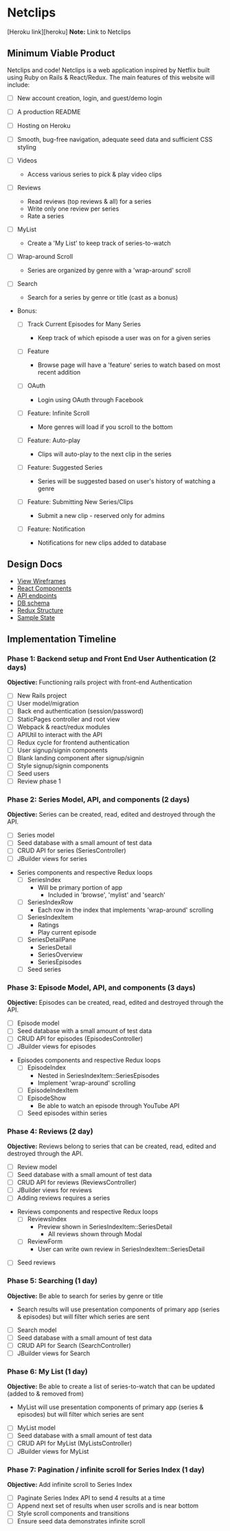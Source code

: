 # Netclips

[Heroku link][heroku] **Note:** Link to Netclips

## Minimum Viable Product

Netclips and code! Netclips is a web application inspired by Netflix built using Ruby on Rails & React/Redux. The main features of this website will include:

- [ ] New account creation, login, and guest/demo login
- [ ] A production README
- [ ] Hosting on Heroku
- [ ] Smooth, bug-free navigation, adequate seed data and sufficient CSS styling

- [ ] Videos
  - Access various series to pick & play video clips

- [ ] Reviews
  - Read reviews (top reviews & all) for a series
  - Write only one review per series
  - Rate a series

- [ ] MyList
  - Create a 'My List' to keep track of series-to-watch

- [ ] Wrap-around Scroll
  - Series are organized by genre with a 'wrap-around' scroll

- [ ] Search
  - Search for a series by genre or title (cast as a bonus)

- Bonus:
  - [ ] Track Current Episodes for Many Series
    - Keep track of which episode a user was on for a given series

  - [ ] Feature
    - Browse page will have a 'feature' series to watch based on most recent addition

  - [ ] OAuth
    - Login using OAuth through Facebook

  - [ ] Feature: Infinite Scroll
    - More genres will load if you scroll to the bottom

  - [ ] Feature: Auto-play
    - Clips will auto-play to the next clip in the series

  - [ ] Feature: Suggested Series
    - Series will be suggested based on user's history of watching a genre

  - [ ] Feature: Submitting New Series/Clips
    - Submit a new clip - reserved only for admins

  - [ ] Feature: Notification
    - Notifications for new clips added to database

## Design Docs
* [View Wireframes][wireframes]
* [React Components][components]
* [API endpoints][api-endpoints]
* [DB schema][schema]
* [Redux Structure][redux-structure]
* [Sample State][sample-state]

[wireframes]: docs/wireframes
[components]: docs/component-heirarchy.md
[redux-structure]: docs/redux-structure.md
[sample-state]: docs/sample-state.md
[api-endpoints]: docs/api-endpoints.md
[schema]: docs/schema.md

## Implementation Timeline

### Phase 1: Backend setup and Front End User Authentication (2 days)

**Objective:** Functioning rails project with front-end Authentication

- [ ] New Rails project
- [ ] User model/migration
- [ ] Back end authentication (session/password)
- [ ] StaticPages controller and root view
- [ ] Webpack & react/redux modules
- [ ] APIUtil to interact with the API
- [ ] Redux cycle for frontend authentication
- [ ] User signup/signin components
- [ ] Blank landing component after signup/signin
- [ ] Style signup/signin components
- [ ] Seed users
- [ ] Review phase 1

### Phase 2: Series Model, API, and components (2 days)

**Objective:** Series can be created, read, edited and destroyed through the API.

- [ ] Series model
- [ ] Seed database with a small amount of test data
- [ ] CRUD API for series (SeriesController)
- [ ] JBuilder views for series
- Series components and respective Redux loops
  - [ ] SeriesIndex
    - Will be primary portion of app
      * Included in 'browse', 'mylist' and 'search'
  - [ ] SeriesIndexRow
    - Each row in the index that implements 'wrap-around' scrolling
  - [ ] SeriesIndexItem
    - Ratings
    - Play current episode
  - [ ] SeriesDetailPane
      - SeriesDetail
      - SeriesOverview
      - SeriesEpisodes
  - [ ] Seed series

### Phase 3: Episode Model, API, and components (3 days)

**Objective:** Episodes can be created, read, edited and destroyed through the API.

- [ ] Episode model
- [ ] Seed database with a small amount of test data
- [ ] CRUD API for episodes (EpisodesController)
- [ ] JBuilder views for episodes
- Episodes components and respective Redux loops
  - [ ] EpisodeIndex
    - Nested in SeriesIndexItem::SeriesEpisodes
    - Implement 'wrap-around' scrolling
  - [ ] EpisodeIndexItem
  - [ ] EpisodeShow
    - Be able to watch an episode through YouTube API
  - [ ] Seed episodes within series

### Phase 4: Reviews (2 day)

**Objective:** Reviews belong to series that can be created, read, edited and destroyed through the API.

- [ ] Review model
- [ ] Seed database with a small amount of test data
- [ ] CRUD API for reviews (ReviewsController)
- [ ] JBuilder views for reviews
- [ ] Adding reviews requires a series
- Reviews components and respective Redux loops
  - [ ] ReviewsIndex
    - Preview shown in SeriesIndexItem::SeriesDetail
      - All reviews shown through Modal
  - [ ] ReviewForm
    - User can write own review in SeriesIndexItem::SeriesDetail
- [ ] Seed reviews

### Phase 5: Searching (1 day)

**Objective:** Be able to search for series by genre or title

- Search results will use presentation components of primary app (series & episodes) but will filter which series are sent

- [ ] Search model
- [ ] Seed database with a small amount of test data
- [ ] CRUD API for Search (SearchController)
- [ ] JBuilder views for Search

### Phase 6: My List (1 day)

**Objective:** Be able to create a list of series-to-watch that can be updated (added to & removed from)

- MyList will use presentation components of primary app (series & episodes) but will filter which series are sent

- [ ] MyList model
- [ ] Seed database with a small amount of test data
- [ ] CRUD API for MyList (MyListsController)
- [ ] JBuilder views for MyList

### Phase 7: Pagination / infinite scroll for Series Index (1 day)

**Objective:** Add infinite scroll to Series Index

- [ ] Paginate Series Index API to send 4 results at a time
- [ ] Append next set of results when user scrolls and is near bottom
- [ ] Style scroll components and transitions
- [ ] Ensure seed data demonstrates infinite scroll
